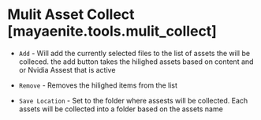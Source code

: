 # Mulit Asset Collect [mayaenite.tools.mulit_collect]

- `Add` - Will add the currently selected files to the list of assets the will be colleced.
the add button takes the hilighed assets based on content and or Nvidia Assest that is active

- `Remove` - Removes the hilighed items from the list
- `Save Location` - Set to the folder where assests will be collected. Each assets will be collected into a folder based on the assets name


